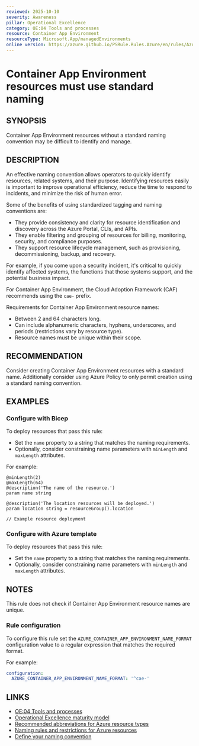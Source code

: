 ```yaml
---
reviewed: 2025-10-10
severity: Awareness
pillar: Operational Excellence
category: OE:04 Tools and processes
resource: Container App Environment
resourceType: Microsoft.App/managedEnvironments
online version: https://azure.github.io/PSRule.Rules.Azure/en/rules/Azure.ContainerApp.EnvironmentNaming/
---
```


# Container App Environment resources must use standard naming

## SYNOPSIS

Container App Environment resources without a standard naming convention may be difficult to identify and manage.

## DESCRIPTION

An effective naming convention allows operators to quickly identify resources, related systems, and their purpose.
Identifying resources easily is important to improve operational efficiency, reduce the time to respond to incidents,
and minimize the risk of human error.

Some of the benefits of using standardized tagging and naming conventions are:

- They provide consistency and clarity for resource identification and discovery across the Azure Portal, CLIs, and APIs.
- They enable filtering and grouping of resources for billing, monitoring, security, and compliance purposes.
- They support resource lifecycle management, such as provisioning, decommissioning, backup, and recovery.

For example, if you come upon a security incident, it's critical to quickly identify affected systems,
the functions that those systems support, and the potential business impact.

For Container App Environment, the Cloud Adoption Framework (CAF) recommends using the `cae-` prefix.

Requirements for Container App Environment resource names:

- Between 2 and 64 characters long.
- Can include alphanumeric characters, hyphens, underscores, and periods (restrictions vary by resource type).
- Resource names must be unique within their scope.

## RECOMMENDATION

Consider creating Container App Environment resources with a standard name.
Additionally consider using Azure Policy to only permit creation using a standard naming convention.

## EXAMPLES

### Configure with Bicep

To deploy resources that pass this rule:

- Set the `name` property to a string that matches the naming requirements.
- Optionally, consider constraining name parameters with `minLength` and `maxLength` attributes.

For example:

```bicep
@minLength(2)
@maxLength(64)
@description('The name of the resource.')
param name string

@description('The location resources will be deployed.')
param location string = resourceGroup().location

// Example resource deployment
```

### Configure with Azure template

To deploy resources that pass this rule:

- Set the `name` property to a string that matches the naming requirements.
- Optionally, consider constraining name parameters with `minLength` and `maxLength` attributes.

## NOTES

This rule does not check if Container App Environment resource names are unique.

<!-- caf:note name-format -->

### Rule configuration

<!-- module:config rule AZURE_CONTAINER_APP_ENVIRONMENT_NAME_FORMAT -->

To configure this rule set the `AZURE_CONTAINER_APP_ENVIRONMENT_NAME_FORMAT` configuration value to a regular expression
that matches the required format.

For example:

```yaml
configuration:
  AZURE_CONTAINER_APP_ENVIRONMENT_NAME_FORMAT: '^cae-'
```

## LINKS

- [OE:04 Tools and processes](https://learn.microsoft.com/azure/well-architected/operational-excellence/tools-processes)
- [Operational Excellence maturity model](https://learn.microsoft.com/azure/well-architected/operational-excellence/maturity-model?tabs=level2)
- [Recommended abbreviations for Azure resource types](https://learn.microsoft.com/azure/cloud-adoption-framework/ready/azure-best-practices/resource-abbreviations)
- [Naming rules and restrictions for Azure resources](https://learn.microsoft.com/azure/azure-resource-manager/management/resource-name-rules)
- [Define your naming convention](https://learn.microsoft.com/azure/cloud-adoption-framework/ready/azure-best-practices/resource-naming)
